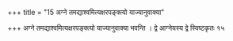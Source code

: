 +++
title = "15 अग्ने तमद्याश्वमित्यक्षरपङ्क्त्यो याज्यानुवाक्या"

+++
अग्ने तमद्याश्वमित्यक्षरपङ्क्त्यो याज्यानुवाक्या भवन्ति । द्वे आग्नेयस्य द्वे स्विष्टकृतः १५